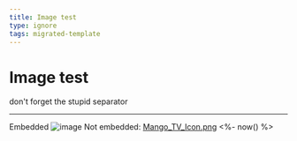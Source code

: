 ```yaml
---
title: Image test
type: ignore
tags: migrated-template
---
```

# Image test

don't forget the stupid separator

---


Embedded
![image](Image%20test_attachments/Mango_TV_Icon.png)
Not embedded:
[Mango_TV_Icon.png](file:///Users/dwertheimer/Downloads/Mango_TV_Icon.png)
<%- now() %>